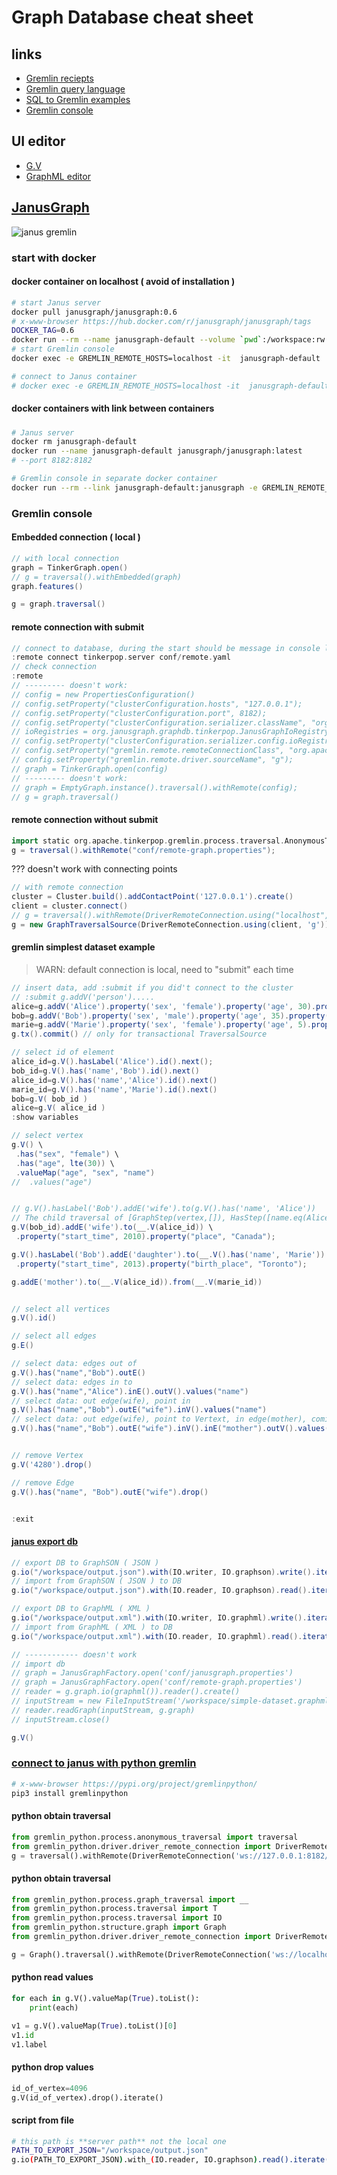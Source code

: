 # Graph Database cheat sheet

## links
* [Gremlin reciepts](https://tinkerpop.apache.org/docs/3.5.5/recipes/)
* [Gremlin query language](https://docs.janusgraph.org/getting-started/gremlin/)  
* [SQL to Gremlin examples](http://sql2gremlin.com/)
* [Gremlin console](https://tinkerpop.apache.org/docs/3.5.5/tutorials/the-gremlin-console/)

## UI editor
* [G.V](https://gdotv.com/)
* [GraphML editor](https://www.yworks.com/yed-live/)

## [JanusGraph](https://docs.janusgraph.org/getting-started/basic-usage/)  
![janus gremlin](https://i.ibb.co/qd54MNh/2023-08-27-janus-gremlin.jpg)  

### start with docker

#### docker container on localhost ( avoid of installation )
```sh
# start Janus server
docker pull janusgraph/janusgraph:0.6
# x-www-browser https://hub.docker.com/r/janusgraph/janusgraph/tags
DOCKER_TAG=0.6
docker run --rm --name janusgraph-default --volume `pwd`:/workspace:rw --network="host" janusgraph/janusgraph:$DOCKER_TAG
# start Gremlin console
docker exec -e GREMLIN_REMOTE_HOSTS=localhost -it  janusgraph-default ./bin/gremlin.sh

# connect to Janus container
# docker exec -e GREMLIN_REMOTE_HOSTS=localhost -it  janusgraph-default /bin/bash
```

#### docker containers with link between containers
##### 
```sh
# Janus server
docker rm janusgraph-default
docker run --name janusgraph-default janusgraph/janusgraph:latest
# --port 8182:8182

# Gremlin console in separate docker container
docker run --rm --link janusgraph-default:janusgraph -e GREMLIN_REMOTE_HOSTS=janusgraph -it janusgraph/janusgraph:latest ./bin/gremlin.sh
```

### Gremlin console 
#### Embedded connection ( local )
```groovy
// with local connection
graph = TinkerGraph.open()
// g = traversal().withEmbedded(graph)
graph.features()

g = graph.traversal()
```

#### remote connection with submit
```groovy
// connect to database, during the start should be message in console like: "plugin activated: tinkerpop.server"
:remote connect tinkerpop.server conf/remote.yaml
// check connection
:remote
// --------- doesn't work:
// config = new PropertiesConfiguration()
// config.setProperty("clusterConfiguration.hosts", "127.0.0.1");
// config.setProperty("clusterConfiguration.port", 8182);
// config.setProperty("clusterConfiguration.serializer.className", "org.apache.tinkerpop.gremlin.driver.ser.GryoMessageSerializerV1d0");
// ioRegistries = org.janusgraph.graphdb.tinkerpop.JanusGraphIoRegistry
// config.setProperty("clusterConfiguration.serializer.config.ioRegistries", ioRegistries); // (e.g. [ org.janusgraph.graphdb.tinkerpop.JanusGraphIoRegistry) ]
// config.setProperty("gremlin.remote.remoteConnectionClass", "org.apache.tinkerpop.gremlin.driver.remote.DriverRemoteConnection");
// config.setProperty("gremlin.remote.driver.sourceName", "g");
// graph = TinkerGraph.open(config)
// --------- doesn't work:
// graph = EmptyGraph.instance().traversal().withRemote(config);
// g = graph.traversal()
```

#### remote connection without submit
```groovy
import static org.apache.tinkerpop.gremlin.process.traversal.AnonymousTraversalSource.traversal;
g = traversal().withRemote("conf/remote-graph.properties");
```

??? doesn't work with connecting points 
```groovy
// with remote connection
cluster = Cluster.build().addContactPoint('127.0.0.1').create()
client = cluster.connect()
// g = traversal().withRemote(DriverRemoteConnection.using("localhost", 8182));
g = new GraphTraversalSource(DriverRemoteConnection.using(client, 'g'))
```


#### gremlin simplest dataset example
> WARN: default connection is local, need to "submit" each time
```groovy
// insert data, add :submit if you did't connect to the cluster
// :submit g.addV('person').....
alice=g.addV('Alice').property('sex', 'female').property('age', 30).property('name','Alice');
bob=g.addV('Bob').property('sex', 'male').property('age', 35).property('name','Bob').as("Bob");
marie=g.addV('Marie').property('sex', 'female').property('age', 5).property('name','Marie');
g.tx().commit() // only for transactional TraversalSource

// select id of element
alice_id=g.V().hasLabel('Alice').id().next();
bob_id=g.V().has('name','Bob').id().next()
alice_id=g.V().has('name','Alice').id().next()
marie_id=g.V().has('name','Marie').id().next()
bob=g.V( bob_id )
alice=g.V( alice_id )
:show variables

// select vertex
g.V() \
 .has("sex", "female") \
 .has("age", lte(30)) \
 .valueMap("age", "sex", "name")
//  .values("age")       


// g.V().hasLabel('Bob').addE('wife').to(g.V().has('name', 'Alice'))
// The child traversal of [GraphStep(vertex,[]), HasStep([name.eq(Alice)])] was not spawned anonymously - use the __ class rather than a TraversalSource to construct the child traversal
g.V(bob_id).addE('wife').to(__.V(alice_id)) \
 .property("start_time", 2010).property("place", "Canada");

g.V().hasLabel('Bob').addE('daughter').to(__.V().has('name', 'Marie')) \
 .property("start_time", 2013).property("birth_place", "Toronto");

g.addE('mother').to(__.V(alice_id)).from(__.V(marie_id))


// select all vertices
g.V().id()

// select all edges
g.E()

// select data: edges out of
g.V().has("name","Bob").outE()
// select data: edges in to
g.V().has("name","Alice").inE().outV().values("name")
// select data: out edge(wife), point in 
g.V().has("name","Bob").outE("wife").inV().values("name")
// select data: out edge(wife), point to Vertext, in edge(mother), coming from 
g.V().has("name","Bob").outE("wife").inV().inE("mother").outV().values("name")


// remove Vertex
g.V('4280').drop()

// remove Edge
g.V().has("name", "Bob").outE("wife").drop()


:exit
```
#### [janus export db](https://tinkerpop.apache.org/docs/3.6.4/reference/#io-step)
```groovy
// export DB to GraphSON ( JSON )
g.io("/workspace/output.json").with(IO.writer, IO.graphson).write().iterate()
// import from GraphSON ( JSON ) to DB
g.io("/workspace/output.json").with(IO.reader, IO.graphson).read().iterate()

// export DB to GraphML ( XML )
g.io("/workspace/output.xml").with(IO.writer, IO.graphml).write().iterate()
// import from GraphML ( XML ) to DB
g.io("/workspace/output.xml").with(IO.reader, IO.graphml).read().iterate()

// ------------ doesn't work
// import db
// graph = JanusGraphFactory.open('conf/janusgraph.properties')
// graph = JanusGraphFactory.open('conf/remote-graph.properties')
// reader = g.graph.io(graphml()).reader().create()
// inputStream = new FileInputStream('/workspace/simple-dataset.graphml')
// reader.readGraph(inputStream, g.graph)
// inputStream.close()

g.V()
```



### [connect to janus with python  gremlin](https://tinkerpop.apache.org/docs/current/reference/#connecting-rgp)
```sh
# x-www-browser https://pypi.org/project/gremlinpython/
pip3 install gremlinpython
```
#### python obtain traversal
```py
from gremlin_python.process.anonymous_traversal import traversal
from gremlin_python.driver.driver_remote_connection import DriverRemoteConnection
g = traversal().withRemote(DriverRemoteConnection('ws://127.0.0.1:8182/gremlin','g'))
```
#### python obtain traversal
```py
from gremlin_python.process.graph_traversal import __
from gremlin_python.process.traversal import T
from gremlin_python.process.traversal import IO
from gremlin_python.structure.graph import Graph
from gremlin_python.driver.driver_remote_connection import DriverRemoteConnection

g = Graph().traversal().withRemote(DriverRemoteConnection('ws://localhost:8182/gremlin', 'g'))
```

#### python read values
```py
for each in g.V().valueMap(True).toList():
    print(each)

v1 = g.V().valueMap(True).toList()[0]
v1.id
v1.label
```

#### python drop values
```py
id_of_vertex=4096
g.V(id_of_vertex).drop().iterate()
```

#### script from file
```sh
# this path is **server path** not the local one
PATH_TO_EXPORT_JSON="/workspace/output.json"
g.io(PATH_TO_EXPORT_JSON).with_(IO.reader, IO.graphson).read().iterate()
```
